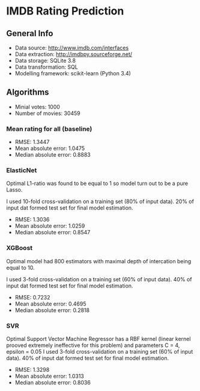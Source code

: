 # IMDB Rating Prediction

## General Info

* Data source: http://www.imdb.com/interfaces
* Data extraction: http://imdbpy.sourceforge.net/
* Data storage: SQLite 3.8
* Data transformation: SQL
* Modelling framework: scikit-learn (Python 3.4)

## Algorithms

* Minial votes: 1000
* Number of movies: 30459

### Mean rating for all (baseline)

* RMSE: 1.3447
* Mean absolute error: 1.0475
* Median absolute error: 0.8883

### ElasticNet

Optimal L1-ratio was found to be equal to 1 so model turn out to be a pure Lasso.

I used 10-fold cross-validation on a training set (80% of input data). 20% of input dat formed test set for final model estimation.

* RMSE: 1.3036
* Mean absolute error: 1.0259
* Median absolute error: 0.8547

### XGBoost

Optimal model had 800 estimators with maximal depth of intercation being equal to 10.

I used 3-fold cross-validation on a training set (60% of input data). 40% of input dat formed test set for final model estimation.

* RMSE: 0.7232
* Mean absolute error: 0.4695
* Median absolute error: 0.2818

### SVR

Optimal Support Vector Machine Regressor has a RBF kernel (linear kernel prooved extremely ineffective for this problem) and parameters C = 4, epsilon = 0.05
I used 3-fold cross-validation on a training set (60% of input data). 40% of input dat formed test set for final model estimation.

* RMSE: 1.3298
* Mean absolute error: 1.0313
* Median absolute error: 0.8036
